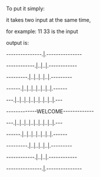 To put it simply:

it takes two input at the same time, 

for example:
11 33  is the input

output is:

---------------.|.---------------

------------.|..|..|.------------

---------.|..|..|..|..|.---------

------.|..|..|..|..|..|..|.------

---.|..|..|..|..|..|..|..|..|.---

-------------WELCOME-------------

---.|..|..|..|..|..|..|..|..|.---

------.|..|..|..|..|..|..|.------

---------.|..|..|..|..|.---------

------------.|..|..|.------------

---------------.|.---------------
